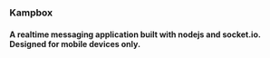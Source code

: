 ### Kampbox

#### A realtime messaging application built with nodejs and socket.io. Designed for mobile devices only.
